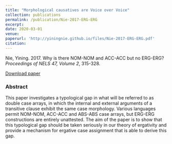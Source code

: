 ```yaml
---
title: "Morphological causatives are Voice over Voice"
collection: publications
permalink: /publication/Nie-2017-ERG-ERG
excerpt:
date: 2020-03-01
venue: 
paperurl: 'http://yiningnie.github.io/files/Nie-2017-ERG-ERG.pdf'
citation: 
---
```


Nie, Yining. 2017. Why is there NOM-NOM and ACC-ACC but no ERG-ERG? <i>Proceedings of NELS 47, Volume 2</i>, 315-328.

[Download paper](http://yiningnie.github.io/files/Nie-2017-ERG-ERG.pdf)

### Abstract

This paper investigates a typological gap in what will be referred to as double case arrays, in which the internal and external arguments of a transitive clause exhibit the same case morphology. Various languages permit NOM-NOM, ACC-ACC and ABS-ABS case arrays, but ERG-ERG constructions are entirely unattested. The aim of the paper is to show that this typological gap should be taken seriously in our theory of ergativity and provide a mechanism for ergative case assignment that is able to derive this gap.
